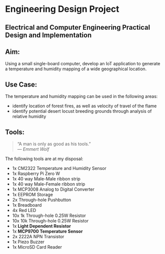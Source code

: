 # Engineering Design Project

## Electrical and Computer Engineering Practical Design and Implementation

## Aim:
Using a small single-board computer, develop an IoT application to generate a temperature and humidity mapping of a wide geographical location.

## Use Case:
The temperature and humidity mapping can be used in the following areas:
- identify location of forest fires, as well as velocity of travel of the flame
- identify potential desert locust breeding grounds through analysis of relative humidity

## Tools:
>“A man is only as good as his tools.”  
*― Emmert Wolf*

The following tools are at my disposal:
- 1x CM2322 Temperature and Humidity Sensor
- 1x Raspberry Pi Zero W
- 1x 40 way Male-Male ribbon strip
- 1x 40 way Male-Female ribbon strip
- 1x MCP3008 Analog to Digital Converter
- 1x EEPROM Storage
- 2x Through-hole Pushbutton
- 1x Breadboard
- 4x Red LED
- 10x 1k Through-hole 0.25W Resistor
- 10x 10k Through-hole 0.25W Resistor
- 1x **Light Dependent Resistor**
- 1x **MCP9700 Temperature Sensor**
- 2x 2222A NPN Transistor
- 1x Piezo Buzzer
- 1x MicroSD Card Reader
